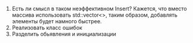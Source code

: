 1. Есть ли смысл в таком неэффективном Insert? Кажется, что вместо массива использовать std::vector<>, таким образом, добавлять элементы будет намного быстрее.
2. Реализовать класс ошибок
3. Разделить обьявления и инициализации 
